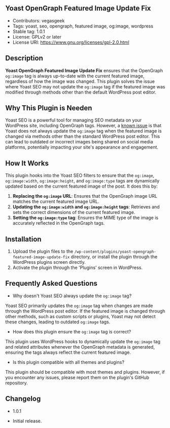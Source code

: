 ## Yoast OpenGraph Featured Image Update Fix
- Contributors: vegasgeek
- Tags: yoast, seo, opengraph, featured image, og:image, wordpress
- Stable tag: 1.0.1
- License: GPLv2 or later
- License URI: https://www.gnu.org/licenses/gpl-2.0.html

## Description

**Yoast OpenGraph Featured Image Update Fix** ensures that the OpenGraph `og:image` tag is always up-to-date with the current featured image, regardless of how the image was changed. This plugin solves the issue where Yoast SEO may not update the `og:image` tag if the featured image was modified through methods other than the default WordPress post editor.

## Why This Plugin is Needen

Yoast SEO is a powerful tool for managing SEO metadata on your WordPress site, including OpenGraph tags. However, a [known issue](https://github.com/Yoast/wordpress-seo/issues/17721) is that Yoast does not always update the `og:image` tag when the featured image is changed via methods other than the standard WordPress post editor. This can lead to outdated or incorrect images being shared on social media platforms, potentially impacting your site's appearance and engagement.

## How It Works

This plugin hooks into the Yoast SEO filters to ensure that the `og:image`, `og:image:width`, `og:image:height`, and `og:image:type` tags are dynamically updated based on the current featured image of the post. It does this by:

1. **Replacing the `og:image` URL**: Ensures that the OpenGraph image URL matches the current featured image URL.
2. **Updating the `og:image:width` and `og:image:height` tags**: Retrieves and sets the correct dimensions of the current featured image.
3. **Setting the `og:image:type` tag**: Ensures the MIME type of the image is accurately reflected in the OpenGraph tags.

## Installation

1. Upload the plugin files to the `/wp-content/plugins/yoast-opengraph-featured-image-update-fix` directory, or install the plugin through the WordPress plugins screen directly.
2. Activate the plugin through the 'Plugins' screen in WordPress.

## Frequently Asked Questions

- Why doesn't Yoast SEO always update the `og:image` tag?

Yoast SEO primarily updates the `og:image` tag when changes are made through the WordPress post editor. If the featured image is changed through other methods, such as custom scripts or plugins, Yoast may not detect these changes, leading to outdated `og:image` tags.

- How does this plugin ensure the `og:image` tag is correct?

This plugin uses WordPress hooks to dynamically update the `og:image` tag and related attributes whenever the OpenGraph metadata is generated, ensuring the tags always reflect the current featured image.

- Is this plugin compatible with all themes and plugins?

This plugin should be compatible with most themes and plugins. However, if you encounter any issues, please report them on the plugin's GitHub repository.

## Changelog

- 1.0.1
* Initial release.
